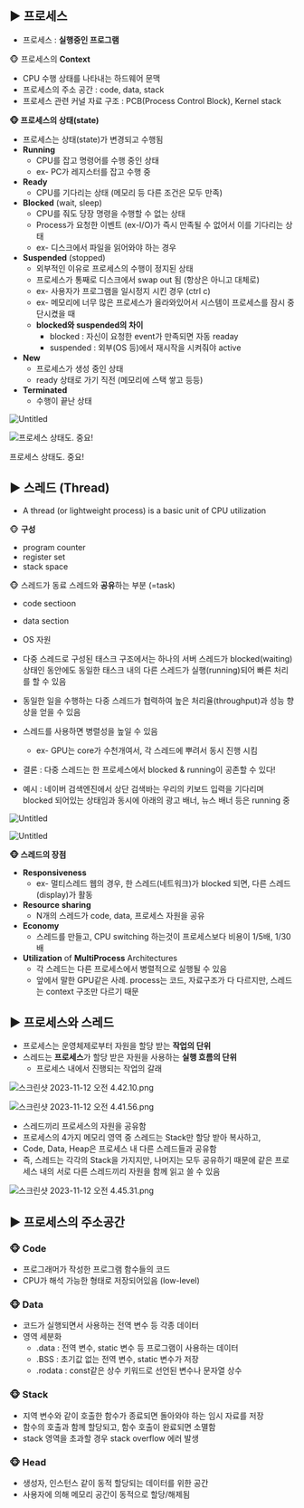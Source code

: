 ## ▶️ 프로세스

- 프로세스 : **실행중인 프로그램**

🐵 프로세스의 **Context**

- CPU 수행 상태를 나타내는 하드웨어 문맥
- 프로세스의 주소 공간 : code, data, stack
- 프로세스 관련 커널 자료 구조 : PCB(Process Control Block), Kernel stack

**🐵 프로세스의 상태(state)**

- 프로세스는 상태(state)가 변경되고 수행됨
- **Running**
  - CPU를 잡고 명령어를 수행 중인 상태
  - ex- PC가 레지스터를 잡고 수행 중
- **Ready**
  - CPU를 기다리는 상태 (메모리 등 다른 조건은 모두 만족)
- **Blocked** (wait, sleep)
  - CPU를 줘도 당장 명령을 수행할 수 없는 상태
  - Process가 요청한 이벤트 (ex-I/O)가 즉시 만족될 수 없어서 이를 기다리는 상태
  - ex- 디스크에서 파일을 읽어와야 하는 경우
- **Suspended** (stopped)
  - 외부적인 이유로 프로세스의 수행이 정지된 상태
  - 프로세스가 통째로 디스크에서 swap out 됨 (항상은 아니고 대체로)
  - ex- 사용자가 프로그램을 일시정지 시킨 경우 (ctrl c)
  - ex- 메모리에 너무 많은 프로세스가 올라와있어서 시스템이 프로세스를 잠시 중단시켰을 때
  - **blocked와 suspended의 차이**
    - blocked : 자신이 요청한 event가 만족되면 자동 readay
    - suspended : 외부(OS 등)에서 재시작을 시켜줘야 active
- **New**
  - 프로세스가 생성 중인 상태
  - ready 상태로 가기 직전 (메모리에 스택 쌓고 등등)
- **Terminated**
  - 수행이 끝난 상태

![Untitled](https://prod-files-secure.s3.us-west-2.amazonaws.com/1d40a623-da7d-44e1-9004-b5b5a8861918/fa296e6d-e5bb-4068-8c27-02f5c084bbf1/Untitled.png)

![프로세스 상태도. 중요!](https://prod-files-secure.s3.us-west-2.amazonaws.com/1d40a623-da7d-44e1-9004-b5b5a8861918/caebc92f-c19f-4ed3-b783-69de25709341/Untitled.png)

프로세스 상태도. 중요!

## ▶️ 스레드 (Thread)

- A thread (or lightweight process) is a basic unit of CPU utilization

🐵 **구성**

- program counter
- register set
- stack space

🐵 스레드가 동료 스레드와 **공유**하는 부분 (=task)

- code sectioon
- data section
- OS 자원

- 다중 스레드로 구성된 태스크 구조에서는 하나의 서버 스레드가 blocked(waiting) 상태인 동안에도 동일한 태스크 내의 다른 스레드가 실행(running)되어 빠른 처리를 할 수 있음
- 동일한 일을 수행하는 다중 스레드가 협력하여 높은 처리율(throughput)과 성능 향상을 얻을 수 있음
- 스레드를 사용하면 병렬성을 높일 수 있음
  - ex- GPU는 core가 수천개여서, 각 스레드에 뿌려서 동시 진행 시킴
- 결론 : 다중 스레드는 한 프로세스에서 blocked & running이 공존할 수 있다!
- 예시 : 네이버 검색엔진에서 상단 검색바는 우리의 키보드 입력을 기다리며 blocked 되어있는 상태임과 동시에 아래의 광고 배너, 뉴스 배너 등은 running 중

![Untitled](https://prod-files-secure.s3.us-west-2.amazonaws.com/1d40a623-da7d-44e1-9004-b5b5a8861918/f04e463d-2042-4970-b1c0-58719bc020d5/Untitled.png)

![Untitled](https://prod-files-secure.s3.us-west-2.amazonaws.com/1d40a623-da7d-44e1-9004-b5b5a8861918/ebefe872-616a-4303-b5ae-0e1069c42c8d/Untitled.png)

**🐵 스레드의 장점**

- **Responsiveness**
  - ex- 멀티스레드 웹의 경우, 한 스레드(네트워크)가 blocked 되면, 다른 스레드 (display)가 활동
- **Resource** **sharing**
  - N개의 스레드가 code, data, 프로세스 자원을 공유
- **Economy**
  - 스레드를 만들고, CPU switching 하는것이 프로세스보다 비용이 1/5배, 1/30배
- **Utilization** of **MultiProcess** Architectures
  - 각 스레드는 다른 프로세스에서 병렬적으로 실행될 수 있음
  - 앞에서 말한 GPU같은 사례. process는 코드, 자료구조가 다 다르지만, 스레드는 context 구조만 다르기 때문

## ▶️ 프로세스와 스레드

- 프로세스는 운영체제로부터 자원을 할당 받는 **작업의 단위**
- 스레드는 **프로세스**가 할당 받은 자원을 사용하는 **실행 흐름의 단위**
  - 프로세스 내에서 진행되는 작업의 갈래

![스크린샷 2023-11-12 오전 4.42.10.png](https://prod-files-secure.s3.us-west-2.amazonaws.com/1d40a623-da7d-44e1-9004-b5b5a8861918/81147eb0-8040-4512-a8eb-38af2922171c/%E1%84%89%E1%85%B3%E1%84%8F%E1%85%B3%E1%84%85%E1%85%B5%E1%86%AB%E1%84%89%E1%85%A3%E1%86%BA_2023-11-12_%E1%84%8B%E1%85%A9%E1%84%8C%E1%85%A5%E1%86%AB_4.42.10.png)

![스크린샷 2023-11-12 오전 4.41.56.png](https://prod-files-secure.s3.us-west-2.amazonaws.com/1d40a623-da7d-44e1-9004-b5b5a8861918/69d6f101-e882-457d-b934-bf88cc555b4b/%E1%84%89%E1%85%B3%E1%84%8F%E1%85%B3%E1%84%85%E1%85%B5%E1%86%AB%E1%84%89%E1%85%A3%E1%86%BA_2023-11-12_%E1%84%8B%E1%85%A9%E1%84%8C%E1%85%A5%E1%86%AB_4.41.56.png)

- 스레드끼리 프로세스의 자원을 공유함
- 프로세스의 4가지 메모리 영역 중 스레드는 Stack만 할당 받아 복사하고,
- Code, Data, Heap은 프로세스 내 다른 스레드들과 공유함
- 즉, 스레드는 각각의 Stack을 가지지만, 나머지는 모두 공유하기 때문에 같은 프로세스 내의 서로 다른 스레드끼리 자원을 함께 읽고 쓸 수 있음

![스크린샷 2023-11-12 오전 4.45.31.png](https://prod-files-secure.s3.us-west-2.amazonaws.com/1d40a623-da7d-44e1-9004-b5b5a8861918/01ebd433-f347-4ff5-a529-9ca3d1dbcfa3/%E1%84%89%E1%85%B3%E1%84%8F%E1%85%B3%E1%84%85%E1%85%B5%E1%86%AB%E1%84%89%E1%85%A3%E1%86%BA_2023-11-12_%E1%84%8B%E1%85%A9%E1%84%8C%E1%85%A5%E1%86%AB_4.45.31.png)

## ▶️ 프로세스의 주소공간

### 🐵 Code

- 프로그래머가 작성한 프로그램 함수들의 코드
- CPU가 해석 가능한 형태로 저장되어있음 (low-level)

### 🐵 Data

- 코드가 실행되면서 사용하는 전역 변수 등 각종 데이터
- 영역 세분화
  - .data : 전역 변수, static 변수 등 프로그램이 사용하는 데이터
  - .BSS : 초기값 없는 전역 변수, static 변수가 저장
  - .rodata : const같은 상수 키워드로 선언된 변수나 문자열 상수

### 🐵 Stack

- 지역 변수와 같이 호출한 함수가 종료되면 돌아와야 하는 임시 자료를 저장
- 함수의 호출과 함께 할당되고, 함수 호출이 완료되면 소멸함
- stack 영역을 초과할 경우 stack overflow 에러 발생

### 🐵 Head

- 생성자, 인스턴스 같이 동적 할당되는 데이터를 위한 공간
- 사용자에 의해 메모리 공간이 동적으로 할당/해제됨
